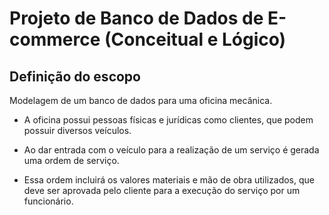 # Projeto de Banco de Dados de E-commerce (Conceitual e Lógico)

## Definição do escopo
Modelagem de um banco de dados para uma oficina mecânica.

- A oficina possui pessoas físicas e jurídicas como clientes, que podem possuir diversos veículos.

- Ao dar entrada com o veículo para a realização de um serviço é gerada uma ordem de serviço.

- Essa ordem incluirá os valores materiais e mão de obra utilizados, que deve ser aprovada pelo cliente para a execução do serviço por um funcionário.


